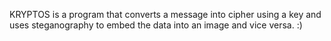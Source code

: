 KRYPTOS is a program that converts a message into cipher using a key and uses steganography to embed the data into an image and vice versa.
:)
